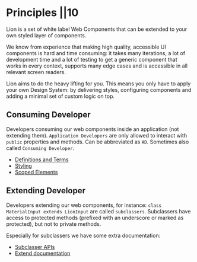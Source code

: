 # Principles ||10

Lion is a set of white label Web Components that can be extended to your own styled layer of components.

We know from experience that making high quality, accessible UI components is hard and time consuming: it takes many iterations, a lot of development time and a lot of testing to get a generic component that works in every context, supports many edge cases and is accessible in all relevant screen readers.

Lion aims to do the heavy lifting for you. This means you only have to apply your own Design System: by delivering styles, configuring components and adding a minimal set of custom logic on top.

## Consuming Developer

Developers consuming our web components inside an application (not extending them).
`Application Developers` are only allowed to interact with `public` properties and methods.
Can be abbreviated as `AD`. Sometimes also called `Consuming Developer`.

- [Definitions and Terms](./definitions-and-terms.md)
- [Styling](./styling.md)
- [Scoped Elements](./scoped-elements.md)

## Extending Developer

Developers extending our web components, for instance: `class MaterialInput extends LionInput` are called `subclassers`. Subclassers have access to protected methods (prefixed with an underscore or marked as protected), but not to private methods.

Especially for subclassers we have some extra documentation:

- [Subclasser APIs](./subclasser-apis.md)
- [Extend documentation](../../blog/extending-documentation.md)

